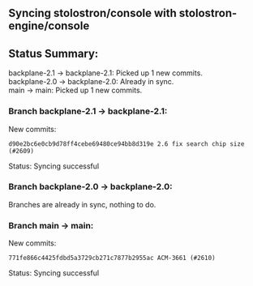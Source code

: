 ## Syncing stolostron/console with stolostron-engine/console

## Status Summary:

backplane-2.1 -> backplane-2.1: Picked up 1 new commits.  
backplane-2.0 -> backplane-2.0: Already in sync.  
main -> main: Picked up 1 new commits.  

### Branch backplane-2.1 -> backplane-2.1:

New commits:

```
d90e2bc6e0cb9d78ff4cebe69480ce94bb8d319e 2.6 fix search chip size (#2609)
```

Status: Syncing successful

### Branch backplane-2.0 -> backplane-2.0:

Branches are already in sync, nothing to do.

### Branch main -> main:

New commits:

```
771fe866c4425fdbd5a3729cb271c7877b2955ac ACM-3661 (#2610)
```

Status: Syncing successful
